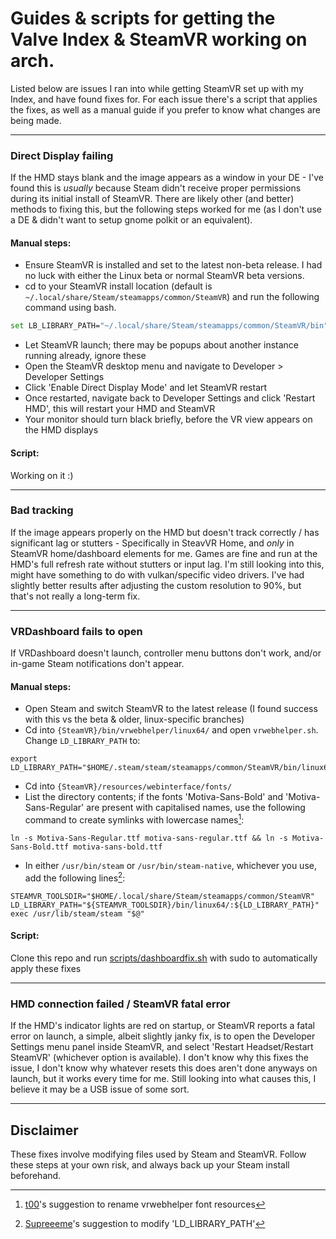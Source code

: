 # Guides & scripts for getting the Valve Index & SteamVR working on arch. 

Listed below are issues I ran into while getting SteamVR set up with my Index, and have found fixes for. For each issue there's a script that applies the fixes, as well as a manual guide if you prefer to know what changes are being made.

---

### Direct Display failing

If the HMD stays blank and the image appears as a window in your DE - I've found this is *usually* because Steam didn't receive proper permissions during its initial install of SteamVR. There are likely other (and better) methods to fixing this, but the following steps worked for me (as I don't use a DE & didn't want to setup gnome polkit or an equivalent).

#### Manual steps:

- Ensure SteamVR is installed and set to the latest non-beta release. I had no luck with either the Linux beta or normal SteamVR beta versions.
- cd to your SteamVR install location (default is `~/.local/share/Steam/steamapps/common/SteamVR`) and run the following command using bash.

```bash
set LB_LIBRARY_PATH="~/.local/share/Steam/steamapps/common/SteamVR/bin" && sudo ./vrstartup.sh & disown
```

- Let SteamVR launch; there may be popups about another instance running already, ignore these
- Open the SteamVR desktop menu and navigate to Developer > Developer Settings
- Click 'Enable Direct Display Mode' and let SteamVR restart
- Once restarted, navigate back to Developer Settings and click 'Restart HMD', this will restart your HMD and SteamVR
- Your monitor should turn black briefly, before the VR view appears on the HMD displays

#### Script:

Working on it :)

---

### Bad tracking

If the image appears properly on the HMD but doesn't track correctly / has significant lag or stutters - Specifically in SteavVR Home, and *only* in SteamVR home/dashboard elements for me. Games are fine and run at the HMD's full refresh rate without stutters or input lag. I'm still looking into this, might have something to do with vulkan/specific video drivers. I've had slightly better results after adjusting the custom resolution to 90%, but that's not really a long-term fix.

---

### VRDashboard fails to open

If VRDashboard doesn't launch, controller menu buttons don't work, and/or in-game Steam notifications don't appear.

#### Manual steps:

- Open Steam and switch SteamVR to the latest release (I found success with this vs the beta & older, linux-specific branches)
- Cd into `{SteamVR}/bin/vrwebhelper/linux64/` and open `vrwebhelper.sh`. Change `LD_LIBRARY_PATH` to:
```shell
export LD_LIBRARY_PATH="$HOME/.steam/steam/steamapps/common/SteamVR/bin/linux64:$HOME/.steam/steam/steamapps/common/SteamVR/bin/vrwebhelper/linux64:${STEAM_RUNTIME_HEAVY}${LD_LIBRARY_PATH:$LD_LIBRARY_PATH}"
```
- Cd into `{SteamVR}/resources/webinterface/fonts/`
- List the directory contents; if the fonts 'Motiva-Sans-Bold' and 'Motiva-Sans-Regular' are present with capitalised names, use the following command to create symlinks with lowercase names[^1]:
```shell
ln -s Motiva-Sans-Regular.ttf motiva-sans-regular.ttf && ln -s Motiva-Sans-Bold.ttf motiva-sans-bold.ttf
```

- In either `/usr/bin/steam` or `/usr/bin/steam-native`, whichever you use, add the following lines[^2]:
```shell
STEAMVR_TOOLSDIR="$HOME/.local/share/Steam/steamapps/common/SteamVR"
LD_LIBRARY_PATH="${STEAMVR_TOOLSDIR}/bin/linux64/:${LD_LIBRARY_PATH}"
exec /usr/lib/steam/steam "$@"
```

#### Script:

Clone this repo and run [scripts/dashboardfix.sh](/scripts/dashboardfix.sh) with sudo to automatically apply these fixes

---

### HMD connection failed / SteamVR fatal error

If the HMD's indicator lights are red on startup, or SteamVR reports a fatal error on launch, a simple, albeit slightly janky fix, is to open the Developer Settings menu panel inside SteamVR, and select 'Restart Headset/Restart SteamVR' (whichever option is available). I don't know why this fixes the issue, I don't know why whatever resets this does aren't done anyways on launch, but it works every time for me. Still looking into what causes this, I believe it may be a USB issue of some sort.

---

## Disclaimer
These fixes involve modifying files used by Steam and SteamVR. Follow these steps at your own risk, and always back up your Steam install beforehand.

[^1]: [t00](https://github.com/ValveSoftware/SteamVR-for-Linux/issues/255#issuecomment-877844004)'s suggestion to rename vrwebhelper font resources
[^2]: [Supreeeme](https://github.com/ValveSoftware/SteamVR-for-Linux/issues/255#issuecomment-775624892
)'s suggestion to modify 'LD_LIBRARY_PATH'
